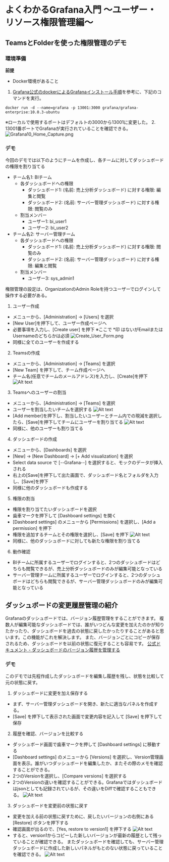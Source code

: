 # よくわかるGrafana入門 ～ユーザー・リソース権限管理編～
## TeamsとFolderを使った権限管理のデモ
### 環境準備
**前提**
- Docker環境があること
1. [Grafana公式のdockerによるGrafanaインストール手順](https://grafana.com/grafana/download?platform=docker)を参考に、下記のコマンドを実行。
```
docker run -d --name=grafana -p 13001:3000 grafana/grafana-enterprise:10.0.3-ubuntu
```
※ローカルで使用するポートはデフォルトの3000から13001に変更した。
2. 13001番ポートでGrafanaが実行されていることを確認できる。
![Grafana10_Home_Capture.png](/images/Grafana10_Home_Capture.png)

### デモ
今回のデモでは以下のようにチームを作成し、各チームに対してダッシュボードの権限を割り当てる
- チーム名1: BIチーム
  - 各ダッシュボードへの権限
    - ダッシュボード1: (名前: 売上分析ダッシュボード) に対する権限: 編集と閲覧
    - ダッシュボード2: (名前: サーバー管理ダッシュボード) に対する権限: 閲覧のみ
  - 割当メンバー
    - ユーザー1: bi_user1
    - ユーザー2: bi_user2
- チーム名2: サーバー管理チーム
  - 各ダッシュボードへの権限
    - ダッシュボード1: (名前: 売上分析ダッシュボード) に対する権限: 閲覧のみ
    - ダッシュボード2: (名前: サーバー管理ダッシュボード) に対する権限: 編集と閲覧
  - 割当メンバー
    - ユーザー3: sys_admin1

権限管理の設定は、OrganizationのAdmin Roleを持つユーザーでログインして操作する必要がある。
1. ユーザー作成
- メニューから、[Administration] → [Users] を選択
- [New User]を押下して、ユーザー作成ページへ
- 必要事項を入力し、[Create user] を押下
  ※ここで *印 はないがEmailまたはUsernameのどちらかは必須
  ![Create_User_Form.png](images/Create_User_Form.png)
- 同様に全てのユーザーを作成する
2. Teamsの作成
- メニューから、[Administration] → [Teams] を選択
- [New Team] を押下して、チーム作成ページへ
- チーム名(任意でチームのメールアドレス)を入力し、[Create]を押下
![Alt text](images/image.png)
3. Teamsへのユーザーの割当
- メニューから、[Administration] → [Teams] を選択
- ユーザーを割当したいチームを選択する
![Alt text](images/image-1.png)
- [Add member]を押下し、割当したいユーザーとチーム内での現減を選択したら、[Save]を押下してチームにユーザーを割り当てる
![Alt text](images/image-2.png)
- 同様に、他のユーザーも割り当てる
4. ダッシュボードの作成
- メニューから、[Dashboards] を選択
- [New] → [New Dashboard] → [+ Add visualization] を選択
- Select data source で [--Grafana--] を選択すると、モックのデータが挿入される
- 右上の[Save]を押下して出た画面で、ダッシュボード名とフォルダを入力し、[Save]を押下
- 同様に他のダッシュボードも作成する
5. 権限の割当
- 権限を割り当てたいダッシュボードを選択
- 歯車マークを押下して [Dashboard settings] を開く
- [Dashboard settings] のメニューから [Permissions] を選択し、[Add a permission] を押下
- 権限を追加するチームとその権限を選択し、[Save] を押下
![Alt text](images/image-4.png)
- 同様に、他のダッシュボードに対しても新たな権限を割り当てる
6. 動作確認
- BIチームに所属するユーザーでログインすると、2つのダッシュボードはどちらも閲覧できるが、売上分析ダッシュボードのみが編集可能となっている
- サーバー管理チームに所属するユーザーでログインすると、2つのダッシュボードはどちらも閲覧できるが、サーバー管理ダッシュボードのみが編集可能となっている

## ダッシュボードの変更履歴管理の紹介
Grafanaのダッシュボードでは、バージョン履歴管理をすることができます。
複数人が編集可能なダッシュボードでは、誰がいつどんな変更を加えたのかが知りたかったり、ダッシュボードを過去の状態に戻したかったりすることがあると思います。この機能がこれを解決します。
また、バージョンごとにコピーが保存されるため、ダッシュボードを以前の状態に復元することも容易です。
[公式ドキュメント - ダッシュボードのバージョン履歴を管理する](https://grafana.com/docs/grafana/latest/dashboards/build-dashboards/manage-version-history/)
### デモ
このデモでは先程作成したダッシュボードを編集し履歴を残し、状態を比較して元の状態に戻す。
1. ダッシュボードに変更を加え保存する
- まず、サーバー管理ダッシュボードを開き、新たに適当なパネルを作成する。
- [Save] を押下して表示された画面で変更内容を記入して [Save] を押下して保存
2. 履歴を確認、バージョンを比較する
- ダッシュボード画面で歯車マークを押して [Dashboard settings] に移動する
- [Dashboard settings] のメニューから [Versions] を選択し、Version管理画面を表示。誰がいつダッシュボードを編集したか、またその際のメモを確認することができる。
- 2つのVersionを選択し、[Compare versions] を選択する
- 2つのVersionの違いを確認することができる。Grafanaではダッシュボードはjsonとしても記録されているが、その違いをDiffで確認することもできる。
![Alt text](images/image-5.png)
3. ダッシュボードを変更前の状態に戻す
- 変更を加える前の状態に戻すために、戻したいバージョンの右側にある [Restore] ボタンを押下する
- 確認画面が出るので、[Yes, restore to version1] を押下する
![Alt text](images/image-6.png)
- すると、version1からコピーした新しいバージョンが最新の履歴として残っていることが確認できる。
またダッシュボードを確認しても、サーバー管理ダッシュボードに作成した新しいパネルがもとのない状態に戻っていることを確認できる。
![Alt text](images/image-7.png)